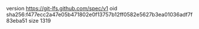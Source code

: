 version https://git-lfs.github.com/spec/v1
oid sha256:f477ecc2a47e05b471802e0f13757b12ff0582e5627b3ea01036adf7f83eba51
size 1319

